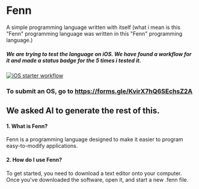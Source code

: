 # Fenn
A simple programming language written with itself (what i mean is this "Fenn" programming language was written in this "Fenn" programming language.)
##### We are trying to test the language on iOS. We have found a workflow for it and made a status badge for the 5 times i tested it.
[![iOS starter workflow](https://github.com/RagnowProductions/Fenn/actions/workflows/ios.yml/badge.svg?branch=main)](https://github.com/RagnowProductions/Fenn/actions/workflows/ios.yml)
### To submit an OS, go to https://forms.gle/KvirX7hQ6SEchsZ2A
## We asked AI to generate the rest of this.
#### 1. What is Fenn?
Fenn is a programming language designed to make it easier to program easy-to-modify applications.

#### 2. How do I use Fenn?
To get started, you need to download a text editor onto your computer. Once you've downloaded the software, open it, and start a new .fenn file.
